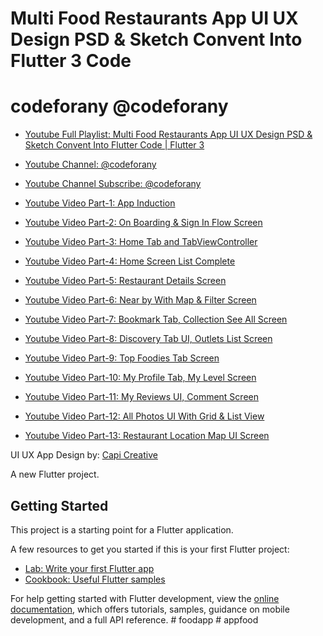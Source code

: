 # Multi Food Restaurants App UI UX Design PSD & Sketch Convent Into Flutter 3 Code

# codeforany @codeforany

- [Youtube Full Playlist: Multi Food Restaurants App UI UX Design PSD & Sketch Convent Into Flutter Code | Flutter 3](https://www.youtube.com/playlist?list=PLzcRC7PA0xWTacE7f0rxm1hyOgJe8DW5l)
- [Youtube Channel: @codeforany](https://www.youtube.com/channel/UCdQTp9wRK5vAOlEQZf9PHSg)
- [Youtube Channel Subscribe: @codeforany](https://www.youtube.com/channel/UCdQTp9wRK5vAOlEQZf9PHSg?sub_confirmation=1)

- [Youtube Video Part-1: App Induction](https://youtu.be/zQDz1pD2aT8)
- [Youtube Video Part-2: On Boarding & Sign In Flow Screen](https://youtu.be/UYwdXCTDzeY)
- [Youtube Video Part-3: Home Tab and TabViewController](https://youtu.be/fvEafF7287c)
- [Youtube Video Part-4: Home Screen List Complete](https://youtu.be/_RViRScW08I)
- [Youtube Video Part-5: Restaurant Details Screen](https://youtu.be/BiSqr7Qeo8I)
- [Youtube Video Part-6: Near by With Map & Filter Screen](https://youtu.be/KD4eoGQCbOo)
- [Youtube Video Part-7: Bookmark Tab, Collection See All Screen](https://youtu.be/u0XhLw75TKc)
- [Youtube Video Part-8: Discovery Tab UI, Outlets List Screen](https://youtu.be/Sq0AMk2DQtE)
- [Youtube Video Part-9: Top Foodies Tab Screen](https://youtu.be/9VClTuADkFs)
- [Youtube Video Part-10: My Profile Tab, My Level Screen](https://youtu.be/3zi7wa4JL5g)
- [Youtube Video Part-11: My Reviews UI, Comment Screen](https://youtu.be/TdJ-5I_PyWg)
- [Youtube Video Part-12: All Photos UI With Grid & List View](https://youtu.be/Mwgw3HcNGv8)
- [Youtube Video Part-13: Restaurant Location Map UI Screen](https://youtu.be/fnof70qv35M)

UI UX App Design by: [Capi Creative](https://www.behance.net/gallery/80968415/Free-Capi-Restaurant-iOS-UI-Kit)

A new Flutter project.

## Getting Started

This project is a starting point for a Flutter application.

A few resources to get you started if this is your first Flutter project:

- [Lab: Write your first Flutter app](https://docs.flutter.dev/get-started/codelab)
- [Cookbook: Useful Flutter samples](https://docs.flutter.dev/cookbook)

For help getting started with Flutter development, view the
[online documentation](https://docs.flutter.dev/), which offers tutorials,
samples, guidance on mobile development, and a full API reference.
#   f o o d a p p  
 #   a p p f o o d  
 